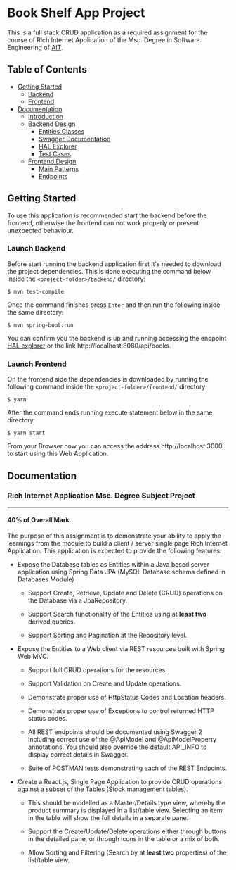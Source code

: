 # Book Shelf App Project
This is a full stack CRUD application as a required assignment for the course of Rich Internet Application of the Msc. Degree in Software Engineering of [AIT](ait.ie).

## Table of Contents
- [Getting Started](#getting-started)
  - [Backend](#launch-backend)
  - [Frontend](#launch-frontend)
- [Documentation](#documentation)
  - [Introduction](#introduction)
  - [Backend Design](#backend-design)
    - [Entities Classes](#entities-classes)
    - [Swagger Documentation](#swagger-documentation)
    - [HAL Explorer](#hal-explorer)
    - [Test Cases](#test-cases)
  - [Frontend Design](#frontend-design)
    - [Main Patterns](#main-patterns)
    - [Endpoints](#endpoints)

## Getting Started
To use this application is recommended start the backend before the frontend, otherwise the frontend can not work properly or present unexpected behaviour.

### Launch Backend
Before start running the backend application first it's needed to download the project dependencies. This is done executing the command below inside the `<project-folder>/backend/` directory:
```
$ mvn test-compile
```
Once the command finishes press `Enter` and then run the following inside the same directory:
```
$ mvn spring-boot:run
```
You can confirm you the backend is up and running accessing the endpoint [HAL explorer](http://localhost:8080/api) or the link http://localhost:8080/api/books.

### Launch Frontend
On the frontend side the dependencies is downloaded by running the following command inside the `<project-folder>/frontend/` directory:
```
$ yarn
```
After the command ends running execute statement below in the same directory:
```
$ yarn start
```
From your Browser now you can access the address http://localhost:3000 to start using this Web Application.

## Documentation

### Rich Internet Application Msc. Degree Subject Project
---
#### 40% of Overall Mark

The purpose of this assignment is to demonstrate your ability to apply the learnings from the module to build a client / server single page Rich Internet Application. This application is expected to provide the following features:

+ Expose the Database tables as Entities within a Java based server application using Spring Data JPA (MySQL Database schema defined in Databases Module)

  + Support Create, Retrieve, Update and Delete (CRUD) operations on the Database via a JpaRepository.

  + Support Search functionality of the Entities using at **least two** derived queries.

  +	Support Sorting and Pagination at the Repository level.

+ Expose the Entities to a Web client via REST resources built with Spring Web MVC.

   + Support full CRUD operations for the resources.

   + Support Validation on Create and Update operations.

   + Demonstrate proper use of HttpStatus Codes and Location headers.

   + Demonstrate proper use of Exceptions to control returned HTTP status codes.

   + All REST endpoints should be documented using Swagger 2 including correct use of the @ApiModel and @ApiModelProperty annotations. You should also override the default API_INFO to display correct details in Swagger.

   + Suite of POSTMAN tests demonstrating each of the REST Endpoints.

+ Create a React.js, Single Page Application to provide CRUD operations against a subset of the Tables (Stock management tables).

  + This should be modelled as a Master/Details type view, whereby the product summary is displayed in a list/table view.  Selecting an item in the table will show the full details in a separate pane.

  + Support the Create/Update/Delete operations either through buttons in the detailed pane, or through icons in the table or a mix of both.

  + Allow Sorting and Filtering (Search by at **least two** properties) of the list/table view.

